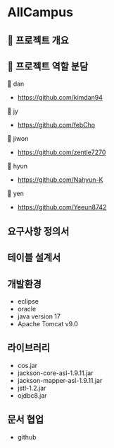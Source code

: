 # AllCampus


## :runner: 프로젝트 개요


## :raised_hands: 프로젝트 역할 분담
:dart: dan 
+ https://github.com/kimdan94


:dart: jy
+ https://github.com/febCho


:dart: jiwon
+ https://github.com/zentle7270


:dart: hyun
+ https://github.com/Nahyun-K


:dart: yen
+ https://github.com/Yeeun8742



## 요구사항 정의서


## 테이블 설계서


## 개발환경
+ eclipse
+ oracle
+ java version 17
+ Apache Tomcat v9.0


## 라이브러리
+ cos.jar
+ jackson-core-asl-1.9.11.jar
+ jackson-mapper-asl-1.9.11.jar
+ jstl-1.2.jar
+ ojdbc8.jar


## 문서 협업
+ github

